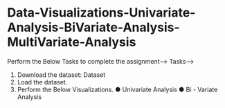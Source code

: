 # Data-Visualizations-Univariate-Analysis-BiVariate-Analysis-MultiVariate-Analysis
Perform the Below Tasks to complete the assignment--> Tasks-->
1. Download the dataset: Dataset
2.  Load the dataset.
3. Perform the Below Visualizations. ● Univariate Analysis ● Bi - Variate Analysis
